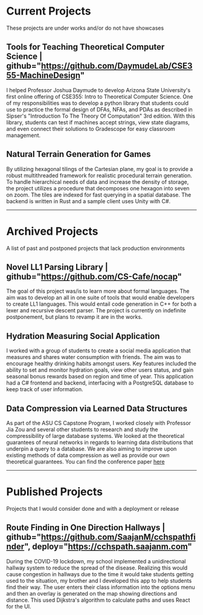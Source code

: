 # Current Projects
These projects are under works and/or do not have showcases

## Tools for Teaching Theoretical Computer Science | github="https://github.com/DaymudeLab/CSE355-MachineDesign"
I helped Professor Joshua Daymude to develop Arizona State University's first online
offering of CSE355: Intro to Theoretical Computer Science. One of my responsibilities
was to develop a python library that students could use to practice the formal design
of DFAs, NFAs, and PDAs as described in Sipser's "Introduction To The Theory Of Computation"
3rd edition. With this library, students can test if machines accept strings, view state diagrams,
and even connect their solutions to Gradescope for easy classroom management.

## Natural Terrain Generation for Games
By utilizing hexagonal tilings of the Cartesian plane, my goal is to provide a robust
multithreaded framework for realistic procedural terrain generation. To handle hierarchical
needs of data and increase the density of storage, the project utilizes a procedure that
decomposes one hexagon into seven on zoom. The tiles are indexed for fast querying in a
spatial database. The backend is written in Rust and a sample client uses Unity with C#.

---
# Archived Projects
A list of past and postponed projects that lack production environments

## Novel LL1 Parsing Library | github="https://github.com/CS-Cafe/nocap"
The goal of this project was/is to learn more about formal languages. The aim was
to develop an all in one suite of tools that would enable developers to create LL1
languages. This would entail code generation in C++ for both a lexer and recursive
descent parser. The project is currently on indefinite postponement, but plans to
revamp it are in the works.

## Hydration Measuring Social Application
I worked with a group of students to create a social media application that
measures and shares water consumption with friends. The aim was to encourage healthy
drinking habits amongst users. Key features included the ability to set and monitor
hydration goals, view other users status, and gain seasonal bonus rewards based on region
and time of year. This application had a C# frontend and backend, interfacing with
a PostgreSQL database to keep track of user information.

## Data Compression via Learned Data Structures
As part of the ASU CS Capstone Program, I worked closely with Professor Jia Zou and
several other students to research and study the compressibility of large database systems.
We looked at the theoretical guarantees of neural networks in regards to learning data
distributions that underpin a query to a database. We are also aiming to improve
upon existing methods of data compression as well as provide our own theoretical
guarantees. You can find the conference paper <a href="https://arxiv.org/pdf/2401.12393.pdf">here</a>

---

# Published Projects
Projects that I would consider done and with a deployment or release

## Route Finding in One Direction Hallways | github="https://github.com/SaajanM/cchspathfinder", deploy="https://cchspath.saajanm.com"
During the COVID-19 lockdown, my school implemented a unidirectional hallway system
to reduce the spread of the disease. Realizing this would cause congestion in
hallways due to the time it would take students getting used to the situation,
my brother and I developed this app to help students find their way. The user
enters their class information into the options menu and then an overlay is
generated on the map showing directions and distance. This used Dijkstra's
algorithm to calculate paths and uses React for the UI.
